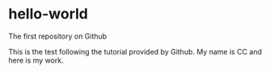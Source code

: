 # hello-world
The first repository on Github

This is the test following the tutorial provided by Github. My name is CC and here is my work. 
